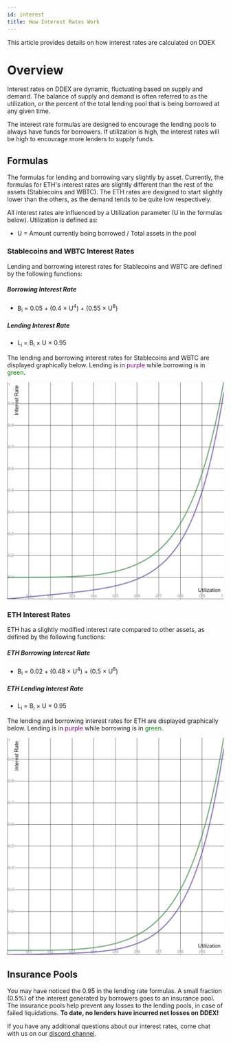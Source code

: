 ```yaml
---
id: interest
title: How Interest Rates Work
---
```


This article provides details on how interest rates are calculated on DDEX

# Overview

Interest rates on DDEX are dynamic, fluctuating based on supply and demand. The balance of supply and demand is often referred to as the utilization, or the percent of the total lending pool that is being borrowed at any given time.

The interest rate formulas are designed to encourage the lending pools to always have funds for borrowers. If utilization is high, the interest rates will be high to encourage more lenders to supply funds.

## Formulas

The formulas for lending and borrowing vary slightly by asset. Currently, the formulas for ETH's interest rates are slightly different than the rest of the assets (Stablecoins and WBTC). The ETH rates are designed to start slightly lower than the others, as the demand tends to be quite low respectively.

All interest rates are influenced by a Utilization parameter (U in the formulas below). Utilization is defined as:

- U = Amount currently being borrowed / Total assets in the pool

### Stablecoins and WBTC Interest Rates
Lending and borrowing interest rates for Stablecoins and WBTC are defined by the following functions:

##### Borrowing Interest Rate
- B<sub>i</sub> = 0.05 + (0.4 $\times$ U<sup>4</sup>) + (0.55 $\times$ U<sup>8</sup>)

##### Lending Interest Rate
- L<sub>i</sub> = B<sub>i</sub> $\times$ U $\times$ 0.95

The lending and borrowing interest rates for Stablecoins and WBTC are displayed graphically below. Lending is in <span style="color:purple"> purple </span> while borrowing is in <span style="color:green"> green</span>.

![normal_lending_borrowing](../website/static/img/Normal_Lending_Borrowing.png)

### ETH Interest Rates

ETH has a slightly modified interest rate compared to other assets, as defined by the following functions:

##### ETH Borrowing Interest Rate

- B<sub>i</sub> = 0.02 + (0.48 $\times$ U<sup>4</sup>) + (0.5 $\times$ U<sup>8</sup>)

##### ETH Lending Interest Rate

- L<sub>i</sub> = B<sub>i</sub> $\times$ U $\times$ 0.95

The lending and borrowing interest rates for ETH are displayed graphically below. Lending is in <span style="color:purple"> purple </span> while borrowing is in <span style="color:green"> green</span>.

![eth_lending_borrowing](../website/static/img/Eth_Lending_Borrowing.png)

## Insurance Pools

You may have noticed the 0.95 in the lending rate formulas. A small fraction (0.5%) of the interest generated by borrowers goes to an insurance pool. The insurance pools help prevent any losses to the lending pools, in case of failed liquidations. **To date, no lenders have incurred net losses on DDEX!**

If you have any additional questions about our interest rates, come chat with us on our [discord channel](https://discord.gg/g6C6jfB).